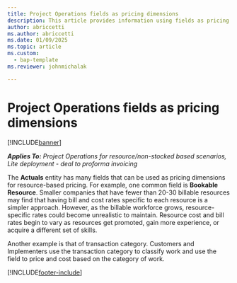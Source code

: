 ```yaml
---
title: Project Operations fields as pricing dimensions
description: This article provides information using fields as pricing dimensions in Dynamics 365 Project Operations. 
author: abriccetti 
ms.author: abriccetti 
ms.date: 01/09/2025
ms.topic: article
ms.custom: 
  - bap-template
ms.reviewer: johnmichalak

---
```


# Project Operations fields as pricing dimensions

[!INCLUDE[banner](../includes/banner.md)]

_**Applies To:** Project Operations for resource/non-stocked based scenarios, Lite deployment - deal to proforma invoicing_

The **Actuals** entity has many fields that can be used as pricing dimensions for resource-based pricing. For example, one common field is **Bookable Resource**. Smaller companies that have fewer than 20-30 billable resources may find that having bill and cost rates specific to each resource is a simpler approach. However, as the billable workforce grows, resource-specific rates could become unrealistic to maintain. Resource cost and bill rates begin to vary as resources get promoted, gain more experience, or acquire a different set of skills. 

Another example is that of transaction category. Customers and Implementers use the transaction category to classify work and use the field to price and cost based on the category of work.


[!INCLUDE[footer-include](../includes/footer-banner.md)]
